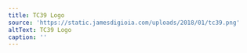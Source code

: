 ```yaml
---
title: TC39 Logo
source: 'https://static.jamesdigioia.com/uploads/2018/01/tc39.png'
altText: TC39 Logo
caption: ''
---
```


